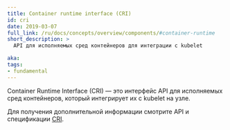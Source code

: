 ```yaml
---
title: Container runtime interface (CRI)
id: cri
date: 2019-03-07
full_link: /ru/docs/concepts/overview/components/#container-runtime
short_description: >
  API для исполняемых сред контейнеров для интеграции с kubelet

aka:
tags:
- fundamental
---
```

Container Runtime Interface (CRI) — это интерфейс API для исполняемых сред контейнеров, который интегрирует их с kubelet на узле.

<!--more-->

Для получения дополнительной информации смотрите API и спецификации [CRI](https://github.com/kubernetes/community/blob/master/contributors/devel/sig-node/container-runtime-interface.md).
